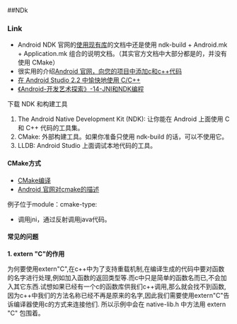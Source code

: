 ##NDk
### Link
- Android NDK 官网的[使用现有库](https://developer.android.com/ndk/guides/libs.html)的文档中还是使用  ndk-build + Android.mk + Application.mk 组合的说明文档。（其实官方文档中大部分都是的，并没有使用 CMake）
- 很实用的介绍[Android 官网，向您的项目中添加c和c++代码](https://developer.android.com/studio/projects/add-native-code.html?hl=zh-cn)
- [在 Android Studio 2.2 中愉快地使用 C/C++](http://wl9739.github.io/2016/09/21/%E5%9C%A8-Android-Studio-2-2-%E4%B8%AD%E6%84%89%E5%BF%AB%E5%9C%B0%E4%BD%BF%E7%94%A8-C-C-md/)
- [《Android-开发艺术探索》-14-JNI和NDK编程](http://szysky.com/2016/08/26/%E3%80%8AAndroid-%E5%BC%80%E5%8F%91%E8%89%BA%E6%9C%AF%E6%8E%A2%E7%B4%A2%E3%80%8B-14-JNI%E5%92%8CNDK%E7%BC%96%E7%A8%8B/)

下载 NDK 和构建工具
1. The Android Native Development Kit (NDK): 让你能在 Android 上面使用 C 和 C++ 代码的工具集。
2. CMake: 外部构建工具。如果你准备只使用 ndk-build 的话，可以不使用它。
3. LLDB: Android Studio 上面调试本地代码的工具。

#### CMake方式
- [CMake编译](http://www.jianshu.com/p/6332418b12b1)
- [Android 官网对cmake的描述](https://developer.android.com/ndk/guides/cmake.html)

例子位于module：cmake-type:
- 调用jni，通过反射调用java代码。



#### 常见的问题
**1. extern "C"的作用**

为何要使用extern"C",在c++中为了支持重载机制,在编译生成的代码中要对函数的名字进行处理,例如加入函数的返回类型等.而c中只是简单的函数名而已,不会加入其它东西.试想如果已经有一个c的函数库供我们c++调用,那么就会找不到函数,因为c++中我们的方法名称已经不再是原来的名字,因此我们需要使用extern"C"告诉编译器使用c的方式来连接他们.
所以示例中会在 native-lib.h 中方法用 extern "C" 包围着。
